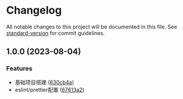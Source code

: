 # Changelog

All notable changes to this project will be documented in this file. See [standard-version](https://github.com/conventional-changelog/standard-version) for commit guidelines.

## 1.0.0 (2023-08-04)


### Features

* 基础项目搭建 ([630cb4a](https://github.com/shhrain/toyweb/commit/630cb4a7a7813059f9fac313eea276ee92a128c1))
* eslint/prettier配置 ([67613a2](https://github.com/shhrain/toyweb/commit/67613a28baa11d1dcc50699166a1dcfe6ea5465a))
